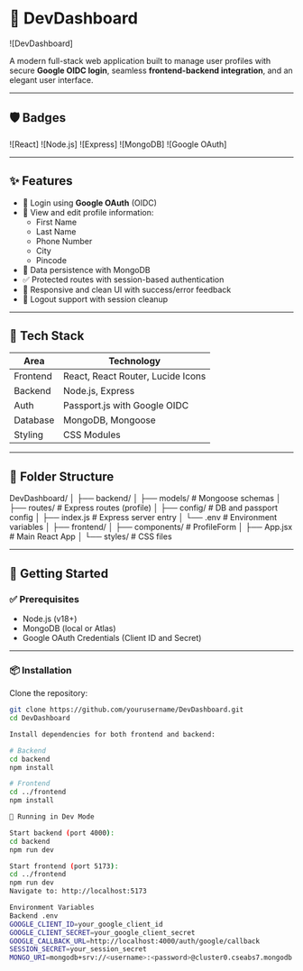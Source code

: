 # 🚀 DevDashboard

![DevDashboard]

A modern full-stack web application built to manage user profiles with secure **Google OIDC login**, seamless **frontend-backend integration**, and an elegant user interface.

---

## 🛡️ Badges

![React]
![Node.js]
![Express]
![MongoDB]
![Google OAuth]

---

## ✨ Features

- 🔐 Login using **Google OAuth** (OIDC)
- 🧑 View and edit profile information:
  - First Name
  - Last Name
  - Phone Number
  - City
  - Pincode
- 💾 Data persistence with MongoDB
- ✅ Protected routes with session-based authentication
- 📱 Responsive and clean UI with success/error feedback
- 🧼 Logout support with session cleanup

---

## 🧰 Tech Stack

| Area        | Technology                     |
|-------------|--------------------------------|
| Frontend    | React, React Router, Lucide Icons |
| Backend     | Node.js, Express               |
| Auth        | Passport.js with Google OIDC   |
| Database    | MongoDB, Mongoose              |
| Styling     | CSS Modules                    |


---

## 📁 Folder Structure

DevDashboard/
│
├── backend/
│ ├── models/ # Mongoose schemas
│ ├── routes/ # Express routes (profile)
│ ├── config/ # DB and passport config
│ ├── index.js # Express server entry
│ └── .env # Environment variables
│
├── frontend/
│ ├── components/ # ProfileForm
│ ├── App.jsx # Main React App
│ └── styles/ # CSS files


---

## 🏁 Getting Started

### ✅ Prerequisites

- Node.js (v18+)
- MongoDB (local or Atlas)
- Google OAuth Credentials (Client ID and Secret)

---

### 📦 Installation

Clone the repository:

```bash
git clone https://github.com/yourusername/DevDashboard.git
cd DevDashboard

Install dependencies for both frontend and backend:

# Backend
cd backend
npm install

# Frontend
cd ../frontend
npm install

🔄 Running in Dev Mode

Start backend (port 4000):
cd backend
npm run dev

Start frontend (port 5173):
cd ../frontend
npm run dev
Navigate to: http://localhost:5173

Environment Variables
Backend .env
GOOGLE_CLIENT_ID=your_google_client_id
GOOGLE_CLIENT_SECRET=your_google_client_secret
GOOGLE_CALLBACK_URL=http://localhost:4000/auth/google/callback
SESSION_SECRET=your_session_secret
MONGO_URI=mongodb+srv://<username>:<password>@cluster0.cseabs7.mongodb.net/






